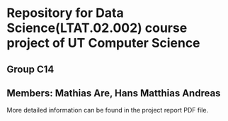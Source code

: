 # Repository for Data Science(LTAT.02.002) course project of UT Computer Science

## Group C14

## Members: Mathias Are, Hans Matthias Andreas

More detailed information can be found in the project report PDF file.
